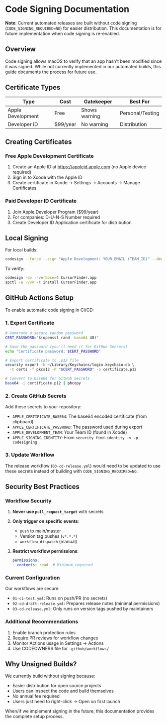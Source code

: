 # Code Signing Documentation

**Note**: Current automated releases are built without code signing (`CODE_SIGNING_REQUIRED=NO`) for easier distribution. This documentation is for future implementation when code signing is re-enabled.

## Overview

Code signing allows macOS to verify that an app hasn't been modified since it was signed. While not currently implemented in our automated builds, this guide documents the process for future use.

## Certificate Types

| Type | Cost | Gatekeeper | Best For |
|------|------|------------|----------|
| Apple Development | Free | Shows warning | Personal/Testing |
| Developer ID | $99/year | No warning | Distribution |

## Creating Certificates

### Free Apple Development Certificate

1. Create an Apple ID at https://appleid.apple.com (no Apple device required)
2. Sign in to Xcode with the Apple ID
3. Create certificate in Xcode → Settings → Accounts → Manage Certificates

### Paid Developer ID Certificate

1. Join Apple Developer Program ($99/year)
2. For companies: D-U-N-S Number required
3. Create Developer ID Application certificate for distribution

## Local Signing

For local builds:
```bash
codesign --force --sign "Apple Development: YOUR_EMAIL (TEAM_ID)" --deep CursorFinder.app
```

To verify:
```bash
codesign -dv --verbose=4 CursorFinder.app
spctl -a -vvv -t install CursorFinder.app
```

## GitHub Actions Setup

To enable automatic code signing in CI/CD:

### 1. Export Certificate

```bash
# Generate a secure random password
CERT_PASSWORD="$(openssl rand -base64 48)"

# Save the password (you'll need it for GitHub Secrets)
echo "Certificate password: $CERT_PASSWORD"

# Export certificate to .p12 file
security export -k ~/Library/Keychains/login.keychain-db \
  -t certs -f pkcs12 -P "$CERT_PASSWORD" -o certificate.p12

# Convert to base64 for GitHub Secrets
base64 -i certificate.p12 | pbcopy
```

### 2. Create GitHub Secrets

Add these secrets to your repository:

- `APPLE_CERTIFICATE_BASE64`: The base64 encoded certificate (from clipboard)
- `APPLE_CERTIFICATE_PASSWORD`: The password used during export
- `APPLE_DEVELOPMENT_TEAM`: Your Team ID (found in Xcode)
- `APPLE_SIGNING_IDENTITY`: From `security find-identity -v -p codesigning`

### 3. Update Workflow

The release workflow (`03-cd-release.yml`) would need to be updated to use these secrets instead of building with `CODE_SIGNING_REQUIRED=NO`.

## Security Best Practices

### Workflow Security

1. **Never use `pull_request_target`** with secrets
2. **Only trigger on specific events**:
   - `push` to main/master
   - Version tag pushes (`v*.*.*`)
   - `workflow_dispatch` (manual)

3. **Restrict workflow permissions**:
   ```yaml
   permissions:
     contents: read  # Minimum required
   ```

### Current Configuration

Our workflows are secure:
- `01-ci-test.yml`: Runs on push/PR (no secrets)
- `02-cd-draft-release.yml`: Prepares release notes (minimal permissions)
- `03-cd-release.yml`: Only runs on version tags pushed by maintainers

### Additional Recommendations

1. Enable branch protection rules
2. Require PR reviews for workflow changes
3. Monitor Actions usage in Settings → Actions
4. Use CODEOWNERS file for `.github/workflows/`

## Why Unsigned Builds?

We currently build without signing because:
- Easier distribution for open source projects
- Users can inspect the code and build themselves
- No annual fee required
- Users just need to right-click → Open on first launch

When/if we implement signing in the future, this documentation provides the complete setup process.